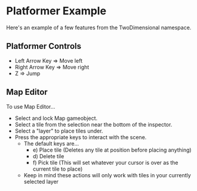 # Platformer Example

Here's an example of a few features from the TwoDimensional namespace.

## Platformer Controls
* Left Arrow Key => Move left
* Right Arrow Key => Move right
* Z => Jump

## Map Editor
To use Map Editor...
* Select and lock Map gameobject.
* Select a tile from the selection near the bottom of the inspector.
* Select a "layer" to place tiles under.
* Press the appropriate keys to interact with the scene.
    * The default keys are...
        * e) Place tile (Deletes any tile at position before placing anything)
        * d) Delete tile
        * f) Pick tile (This will set whatever your cursor is over as the current tile to place)
    * Keep in mind these actions will only work with tiles in your currently selected layer
